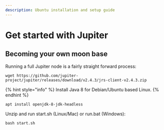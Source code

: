 ```yaml
---
description: Ubuntu installation and setup guide
---
```


# Get started with Jupiter

## Becoming your own moon base

Running a full Jupiter node is a fairly straight forward process:

```
wget https://github.com/jupiter-project/jupiter/releases/download/v2.4.3/jrs-client-v2.4.3.zip
```

{% hint style="info" %}
 Install Java 8 for Debian/Ubuntu based Linux.
{% endhint %}

```text
apt install openjdk-8-jdk-headless
```

Unzip and run start.sh \(Linux/Mac\) or run.bat \(Windows\):

```text
bash start.sh
```



